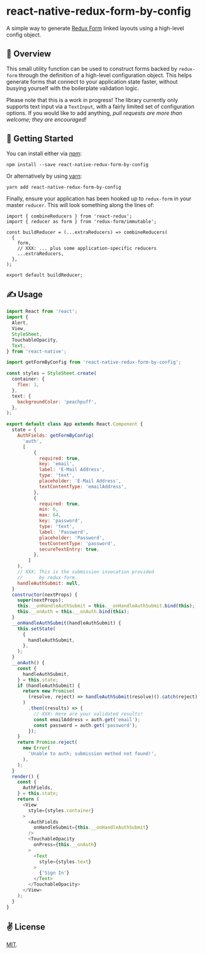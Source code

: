 # react-native-redux-form-by-config
A simple way to generate [Redux Form](https://redux-form.com/8.2.0/) linked layouts using a high-level config object.

## 🚡 Overview
This small utility function can be used to construct forms backed by `redux-form` through the definition of a high-level configuration object. This helps generate forms that connect to your application state faster, without busying yourself with the boilerplate validation logic.

Please note that this is a work in progress! The library currently only supports text input via a `TextInput`, with a fairly limited set of configuration options. If you would like to add anything, *pull requests are more than welcome; they are encouraged!*

## 🚀 Getting Started
You can install either via [npm](https://www.npmjs.com/package/@cawfree/react-native-redux-form-by-config):
```
npm install --save react-native-redux-form-by-config
```
Or alternatively by using [yarn](https://www.npmjs.com/package/@cawfree/react-native-redux-form-by-config):
```
yarn add react-native-redux-form-by-config
```
Finally, ensure your application has been hooked up to `redux-form` in your master `reducer`. This will look something along the lines of:

```
import { combineReducers } from 'react-redux';
import { reducer as form } from 'redux-form/immutable';

const buildReducer = (...extraReducers) => combineReducers(
  {
    form,
    // XXX: ... plus some application-specific reducers
    ...extraReducers,
  },
);

export default buildReducer;

```

## ✍️ Usage
```javascript
import React from 'react';
import {
  Alert,
  View,
  StyleSheet,
  TouchableOpacity,
  Text,
} from 'react-native';

import getFormByConfig from 'react-native-redux-form-by-config';

const styles = StyleSheet.create(
  container: {
    flex: 1,
  },
  text: {
    backgroundColor: 'peachpuff',
  },
);

export default class App extends React.Component {
  state = {
    AuthFields: getFormByConfig(
      'auth',
      [
          {
            required: true,
            key: 'email',
            label: 'E-Mail Address',
            type: 'text',
            placeholder: 'E-Mail Address',
            textContentType: 'emailAddress',
          },
          {
            required: true,
            min: 6,
            max: 64,
            key: 'password',
            type: 'text',
            label: 'Password',
            placeholder: 'Password',
            textContentType: 'password',
            secureTextEntry: true,
          },
        ]
    ),
    // XXX: This is the submission invocation provided
    //      by redux-form.
    handleAuthSubmit: null,
  }
  constructor(nextProps) {
    super(nextProps);
    this.__onHandleAuthSubmit = this.__onHandleAuthSubmit.bind(this);
    this.__onAuth = this.__onAuth.bind(this);
  }
  __onHandleAuthSubmit(handleAuthSubmit) {
    this.setState(
      {
        handleAuthSubmit,
      },
    );
  }
  __onAuth() {
    const {
      handleAuthSubmit,
    } = this.state;
    if (handleAuthSubmit) {
      return new Promise(
        (resolve, reject) => handleAuthSubmit(resolve)().catch(reject),
      )
        .then((results) => {
          // XXX: Here are your validated results!
          const emailAddress = auth.get('email');
          const password = auth.get('password');
        });
    }
    return Promise.reject(
      new Error(
        'Unable to auth; submission method not found!',
      ),
    );
  }
  render() {
    const {
      AuthFields,
    } = this.state;
    return (
      <View
        style={styles.container}
      >
        <AuthFields
          onHandleSubmit={this.__onHandleAuthSubmit}
        />
        <TouchableOpacity
          onPress={this.__onAuth}
        >
          <Text
            style={styles.text}
          >
            {'Sign In'}
          </Text>
        </TouchableOpacity>
      </View>
    );
  }
}
```

## ✌️ License
[MIT](https://opensource.org/licenses/MIT).
